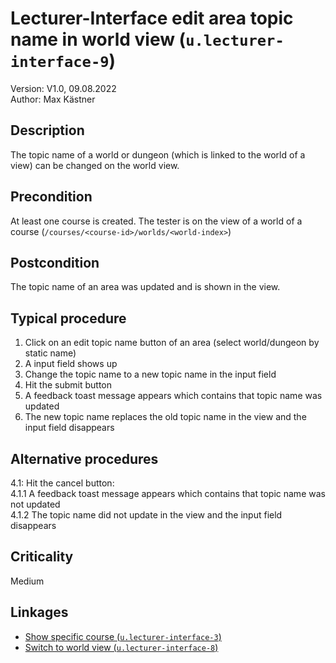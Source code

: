 # Lecturer-Interface edit area topic name in world view (`u.lecturer-interface-9`)


Version: V1.0, 09.08.2022 \
Author: Max Kästner

## Description

The topic name of a world or dungeon (which is linked to the world of a view) can be changed on the world view.

## Precondition

At least one course is created. The tester is on the view of a world of a course (`/courses/<course-id>/worlds/<world-index>`)

## Postcondition

The topic name of an area was updated and is shown in the view.

## Typical procedure

1. Click on an edit topic name button of an area (select world/dungeon by static name)
2. A input field shows up
3. Change the topic name to a new topic name in the input field
4. Hit the submit button
5. A feedback toast message appears which contains that topic name was updated
6. The new topic name replaces the old topic name in the view and the input field disappears

## Alternative procedures

4.1: Hit the cancel button: \
    4.1.1 A feedback toast message appears which contains that topic name was not updated \
    4.1.2 The topic name did not update in the view and the input field disappears

## Criticality

Medium

## Linkages

- [Show specific course (`u.lecturer-interface-3`)](u-lecturer-interface-03-show-specific-course.md)
- [Switch to world view (`u.lecturer-interface-8`)](u-lecturer-interface-08-switch-to-world-view.md)